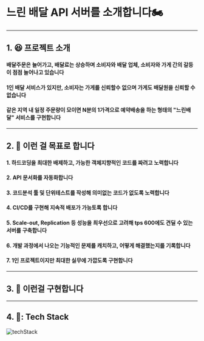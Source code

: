 # 느린 배달 API 서버를 소개합니다🏍️
- - -
## 1. :laughing: 프로젝트 소개

#### 배달주문은 늘어가고, 배달료는 상승하며 소비자와 배달 업체, 소비자와 가게 간의 갈등이 점점 늘어나고 있습니다
#### 1인 배달 서비스가 있지만, 소비자는 가게를 신뢰할수 없으며 가게도 배달원을 신뢰할 수 없습니다
#### 같은 지역 내 일정 주문량이 모이면 N분의 1가격으로 예약배송을 하는 형태의 "느린배달" 서비스를 구현합니다

- - -
## 2. :pray: 이런 걸 목표로 합니다

#### 1. 하드코딩을 최대한 배제하고, 가능한 객체지향적인 코드를 짜려고 노력합니다
#### 2. API 문서화를 자동화합니다
#### 3. 코드분석 툴 및 단위테스트를 작성해 의미없는 코드가 없도록 노력합니다
#### 4. CI/CD를 구현해 지속적 배포가 가능토록 합니다
#### 5. Scale-out, Replication 등 성능을 최우선으로 고려해 tps 600에도 견딜 수 있는 서버를 구축합니다
#### 6. 개발 과정에서 나오는 기능적인 문제를 캐치하고, 어떻게 해결했는지를 기록합니다
#### 7. 1인 프로젝트이지만 최대한 실무에 가깝도록 구현합니다

- - -
## 3. :information_desk_person: 이런걸 구현합니다

- - -
## 4. 📌: Tech Stack
![techStack](https://user-images.githubusercontent.com/55571682/186085140-fa582dee-2e18-469c-8379-318c4f4dfea2.PNG)
